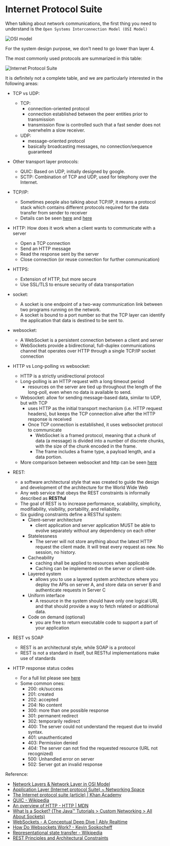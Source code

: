 # Internet Protocol Suite

When talking about network communications, the first thing you need to understand is the `Open Systems Interconnection Model (OSI Model)`

![OSI model](https://img.router-switch.com/media/wysiwyg/Help-Center-FAQ/Router/osi-model.png)

For the system design purpose, we don't need to go lower than layer 4.

The most commonly used protocols are summarized in this table:

![Internet Protocol Suite](http://2.bp.blogspot.com/-8spz6AylxBQ/UWKFo86yYjI/AAAAAAAAANI/XKyMikMWn7c/s1600/tcpip.jpg)

It is definitely not a complete table, and we are particularly interested in the following areas:

- TCP vs UDP:
    - TCP: 
        - connection-oriented protocol
        - connection established between the peer entities prior to transmission
        - transmission flow is controlled such that a fast sender does not overwhelm a slow receiver.
    - UDP:
        - message-oriented protocol 
        - basically broadcasting messages, no connection/sequence guaranteed 

- Other transport layer protocols:
    - QUIC: Based on UDP, initially designed by google.
    - SCTP: Combination of TCP and UDP, used for telephony over the Internet.

- TCP/IP:
    - Sometimes people also talking about TCP/IP, it means a protocol stack which contains different protocols required for the data transfer from sender to receiver
    - Details can be seen [here](https://stackoverflow.com/questions/31473578/tcp-ip-and-tcp-and-ip-difference) and [here](https://www.fortinet.com/resources/cyberglossary/tcp-ip)

- HTTP: How does it work when a client wants to communicate with a server
    - Open a TCP connection
    - Send an HTTP message
    - Read the response sent by the server
    - Close connection (or reuse connection for further communication)

- HTTPS:
    - Extension of HTTP, but more secure
    - Use SSL/TLS to ensure security of data transportation

- socket:
    - A socket is one endpoint of a two-way communication link between two programs running on the network. 
    - A socket is bound to a port number so that the TCP layer can identify the application that data is destined to be sent to.

- websocket:
    - A WebSocket is a persistent connection between a client and server
    - WebSockets provide a bidirectional, full-duplex communications channel that operates over HTTP through a single TCP/IP socket connection

- HTTP vs Long-polling vs websocket:
    - HTTP is a strictly unidirectional protocol
    - Long-polling is an HTTP request with a long timeout period
        - resources on the server are tied up throughout the length of the long-poll, even when no data is available to send.
    - Websocket: allow for sending message-based data, similar to UDP, but with TCP
        - uses HTTP as the initial transport mechanism (i.e. HTTP request headers), but keeps the TCP connection alive after the HTTP response is received
        - Once TCP connection is established, it uses websocket protocol to communicate
            - WebSocket is a framed protocol, meaning that a chunk of data (a message) is divided into a number of discrete chunks, with the size of the chunk encoded in the frame. 
            - The frame includes a frame type, a payload length, and a data portion.
    - More comparison between websocket and http can be seen [here](https://www.geeksforgeeks.org/what-is-web-socket-and-how-it-is-different-from-the-http/)

- REST: 
    - a software architectural style that was created to guide the design and development of the architecture for the World Wide Web
    - Any web service that obeys the REST constraints is informally described as **RESTful**
    - The goal of REST is to increase performance, scalability, simplicity, modifiability, visibility, portability, and reliability.
    - Six guiding constraints define a RESTful system:
        - Client–server architecture
            - client application and server application MUST be able to evolve separately without any dependency on each other
        - Statelessness
            - The server will not store anything about the latest HTTP request the client made. It will treat every request as new. No session, no history.
        - Cacheability
            - caching shall be applied to resources when applicable
            - Caching can be implemented on the server or client-side.
        - Layered system
            - allows you to use a layered system architecture where you deploy the APIs on server A, and store data on server B and authenticate requests in Server C
        - Uniform interface
            - A resource in the system should have only one logical URI, and that should provide a way to fetch related or additional data.
        - Code on demand (optional)
            - you are free to return executable code to support a part of your application

- REST vs SOAP
    - REST is an architectural style, while SOAP is a protocol
    - REST is not a standard in itself, but RESTful implementations make use of standards

- HTTP response status codes
    - For a full list please see [here](https://developer.mozilla.org/en-US/docs/Web/HTTP/Status)
    - Some common ones:
        - 200: ok/success
        - 201: created
        - 202: accepted
        - 204: No content
        - 300: more than one possible response
        - 301: permanent redirect
        - 302: temporarily redirect
        - 400: The server could not understand the request due to invalid syntax.
        - 401: unauthenticated
        - 403: Permission denied
        - 404: The server can not find the requested resource (URL not recognized)
        - 500: Unhandled error on server
        - 502: Server got an invalid response


Reference:

- [Network Layers & Network Layer in OSI Model](https://www.router-switch.com/faq/network-layers-in-osi-model-features-of-osi.html)
- [Application Layer (Internet protocol Suite) ~ Networking Space](http://walkwidnetwork.blogspot.com/2013/04/application-layer-internet-protocol.html)
- [The Internet protocol suite (article) \| Khan Academy](https://www.khanacademy.org/computing/computers-and-internet/xcae6f4a7ff015e7d:the-internet/xcae6f4a7ff015e7d:the-internet-protocol-suite/a/the-internet-protocols)
- [QUIC - Wikipedia](https://en.wikipedia.org/wiki/QUIC)
- [An overview of HTTP - HTTP \| MDN](https://developer.mozilla.org/en-US/docs/Web/HTTP/Overview)
- [What Is a Socket? (The Java™ Tutorials > Custom Networking > All About Sockets)](https://docs.oracle.com/javase/tutorial/networking/sockets/definition.html)
- [WebSockets - A Conceptual Deep Dive \| Ably Realtime](https://ably.com/topic/websockets)
- [How Do Websockets Work? - Kevin Sookocheff](https://sookocheff.com/post/networking/how-do-websockets-work/)
- [Representational state transfer - Wikipedia](https://en.wikipedia.org/wiki/Representational_state_transfer)
- [REST Principles and Architectural Constraints](https://restfulapi.net/rest-architectural-constraints/)
